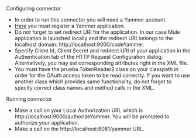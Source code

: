 Configuring connector

- In order to run this connector you will need a Yammer account.
- [Here](https://www.yammer.com/client_applications) you must register a Yammer application. 
- Do not forget to set redirect URI for the application. In our case Mule application is launched locally and the redirect URI belongs to the localhost domain: http://localhost:9000/codeYammer.
- Specify Client Id, Client Secret and redirect URI of your application in the Authentication tab of the HTTP Request Configuration dialog. Alternatively, you may set corresponding attributes right in the XML file.
- You must have the prueba.TokenReader2 class on your classpath in order for the OAuth access token to be read correctly. If you want to use another class which provides same functionality, do not forget to specify correct class names and method calls in the XML.


Running connector

- Make a call on your Local Authorization URL which is http://localhost:9000/authorizeYammer. You will be prompted to authorize your application.
- Make a call on the http://localhost:8081/yammer URL.